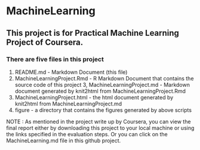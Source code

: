 # MachineLearning
## This project is for Practical Machine Learning Project of Coursera.
### There are five files in this project

1. README.md - Markdown Document (this file)
2. MachineLearningProject.Rmd - R Markdown Document that contains the source code of this project
3, MachineLearningProject.md - Markdown document generated by knit2html from MachineLearningProject.Rmd
4. MachineLearningProject.html - the html document generated by knit2html from MachineLearningProject.md 
5. figure - a directory that contains the figures generated by above scripts


NOTE : As mentioned in the project write up by Coursera,   you can view the final report either by downloading this project to your local machine or using the links specified in the evaluation steps. Or you can click on the MachineLearning.md file in this github project.


